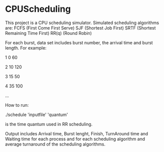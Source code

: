 # CPUScheduling

This project is a CPU scheduling simulator.
Simulated scheduling algorithms are:
FCFS (First Come First Serve)
SJF (Shortest Job First)
SRTF (Shortest Remaining Time First)
RR(q) (Round Robin)

For each burst, data set includes burst number, the arrival time and burst length. For example:

1 0 60

2 10 120

3 15 50

4 35 100

...

How to run:

./schedule 'inputfile' 'quantum'

<quantum> is the time quantum used in RR scheduling.

Output includes Arrival time, Burst lenght, Finish, TurnAround time and Waiting time for each process and for each scheduling algorithm and average turnaround of the scheduling algorithms.
